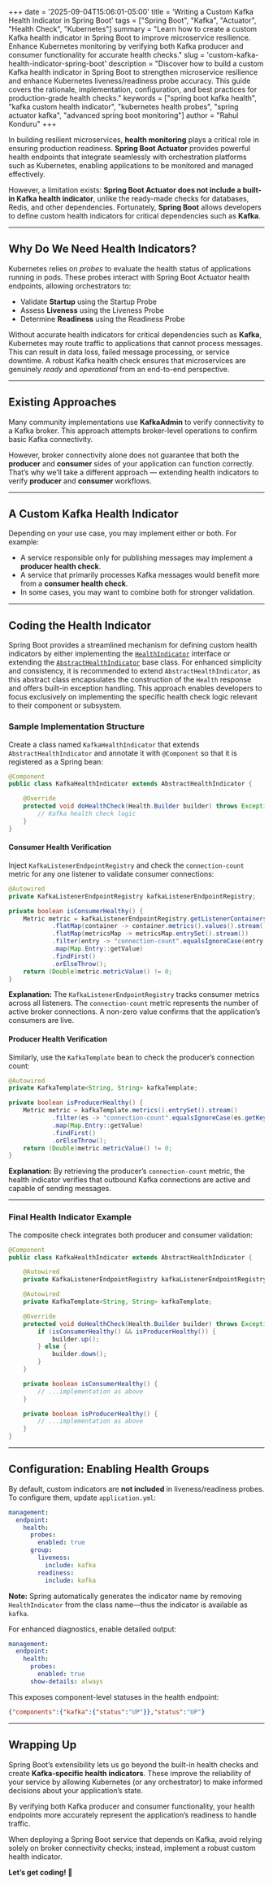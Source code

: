 +++
date = '2025-09-04T15:06:01-05:00'
title = 'Writing a Custom Kafka Health Indicator in Spring Boot'
tags = ["Spring Boot", "Kafka", "Actuator", "Health Check", "Kubernetes"]
summary = "Learn how to create a custom Kafka health indicator in Spring Boot to improve microservice resilience. Enhance Kubernetes monitoring by verifying both Kafka producer and consumer functionality for accurate health checks."
slug = 'custom-kafka-health-indicator-spring-boot'
description = "Discover how to build a custom Kafka health indicator in Spring Boot to strengthen microservice resilience and enhance Kubernetes liveness/readiness probe accuracy. This guide covers the rationale, implementation, configuration, and best practices for production-grade health checks."
keywords = ["spring boot kafka health", "kafka custom health indicator", "kubernetes health probes", "spring actuator kafka", "advanced spring boot monitoring"]
author = "Rahul Konduru"
+++

In building resilient microservices, **health monitoring** plays a critical role in ensuring production readiness. **Spring Boot Actuator** provides powerful health endpoints that integrate seamlessly with orchestration platforms such as Kubernetes, enabling applications to be monitored and managed effectively.

However, a limitation exists: **Spring Boot Actuator does not include a built-in Kafka health indicator**, unlike the ready-made checks for databases, Redis, and other dependencies. Fortunately, **Spring Boot** allows developers to define custom health indicators for critical dependencies such as **Kafka**.

---

## Why Do We Need Health Indicators?

Kubernetes relies on *probes* to evaluate the health status of applications running in pods. These probes interact with Spring Boot Actuator health endpoints, allowing orchestrators to:

- Validate **Startup** using the Startup Probe  
- Assess **Liveness** using the Liveness Probe  
- Determine **Readiness** using the Readiness Probe 

Without accurate health indicators for critical dependencies such as **Kafka**, Kubernetes may route traffic to applications that cannot process messages. This can result in data loss, failed message processing, or service downtime. A robust Kafka health check ensures that microservices are genuinely *ready* and *operational* from an end-to-end perspective.

---

## Existing Approaches  

Many community implementations use **KafkaAdmin** to verify connectivity to a Kafka broker. This approach attempts broker-level operations to confirm basic Kafka connectivity.  

However, broker connectivity alone does not guarantee that both the **producer** and **consumer** sides of your application can function correctly. That’s why we’ll take a different approach — extending health indicators to verify **producer** and **consumer** workflows.

---

## A Custom Kafka Health Indicator  

Depending on your use case, you may implement either or both. For example:  
- A service responsible only for publishing messages may implement a **producer health check**.  
- A service that primarily processes Kafka messages would benefit more from a **consumer health check**.  
- In some cases, you may want to combine both for stronger validation.  

---

## Coding the Health Indicator

Spring Boot provides a streamlined mechanism for defining custom health indicators by either implementing the [`HealthIndicator`](https://docs.spring.io/spring-boot/docs/current/api/org/springframework/boot/actuate/health/HealthIndicator.html) interface or extending the [`AbstractHealthIndicator`](https://docs.spring.io/spring-boot/api/java/org/springframework/boot/actuate/health/AbstractHealthIndicator.html) base class. For enhanced simplicity and consistency, it is recommended to extend `AbstractHealthIndicator`, as this abstract class encapsulates the construction of the `Health` response and offers built-in exception handling. This approach enables developers to focus exclusively on implementing the specific health check logic relevant to their component or subsystem.

### Sample Implementation Structure

Create a class named `KafkaHealthIndicator` that extends `AbstractHealthIndicator` and annotate it with `@Component` so that it is registered as a Spring bean:

```java
@Component
public class KafkaHealthIndicator extends AbstractHealthIndicator {

    @Override
    protected void doHealthCheck(Health.Builder builder) throws Exception {
        // Kafka health check logic
    }
}
```

#### Consumer Health Verification

Inject `KafkaListenerEndpointRegistry` and check the `connection-count` metric for any one listener to validate consumer connections:

```java
@Autowired
private KafkaListenerEndpointRegistry kafkaListenerEndpointRegistry;

private boolean isConsumerHealthy() {
    Metric metric = kafkaListenerEndpointRegistry.getListenerContainers().stream()
            .flatMap(container -> container.metrics().values().stream())
            .flatMap(metricsMap -> metricsMap.entrySet().stream())
            .filter(entry -> "connection-count".equalsIgnoreCase(entry.getKey().name()))
            .map(Map.Entry::getValue)
            .findFirst()
            .orElseThrow();
    return (Double)metric.metricValue() != 0;
}
```

**Explanation:**
The `KafkaListenerEndpointRegistry` tracks consumer metrics across all listeners. The `connection-count` metric represents the number of active broker connections. A non-zero value confirms that the application’s consumers are live.

#### Producer Health Verification

Similarly, use the `KafkaTemplate` bean to check the producer’s connection count:

```java
@Autowired
private KafkaTemplate<String, String> kafkaTemplate;

private boolean isProducerHealthy() {
    Metric metric = kafkaTemplate.metrics().entrySet().stream()
            .filter(es -> "connection-count".equalsIgnoreCase(es.getKey().name()))
            .map(Map.Entry::getValue)
            .findFirst()
            .orElseThrow();
    return (Double)metric.metricValue() != 0;
}
```

**Explanation:**
By retrieving the producer’s `connection-count` metric, the health indicator verifies that outbound Kafka connections are active and capable of sending messages.

---

### Final Health Indicator Example

The composite check integrates both producer and consumer validation:

```java
@Component
public class KafkaHealthIndicator extends AbstractHealthIndicator {

    @Autowired
    private KafkaListenerEndpointRegistry kafkaListenerEndpointRegistry;

    @Autowired
    private KafkaTemplate<String, String> kafkaTemplate;

    @Override
    protected void doHealthCheck(Health.Builder builder) throws Exception {
        if (isConsumerHealthy() && isProducerHealthy()) {
            builder.up();
        } else {
            builder.down();
        }
    }

    private boolean isConsumerHealthy() {
        // ...implementation as above
    }

    private boolean isProducerHealthy() {
        // ...implementation as above
    }
}
```

---

## Configuration: Enabling Health Groups

By default, custom indicators are **not included** in liveness/readiness probes. To configure them, update `application.yml`:

```yaml
management:
  endpoint:
    health:
      probes:
        enabled: true
      group:
        liveness:
          include: kafka
        readiness:
          include: kafka
```

**Note:**
Spring automatically generates the indicator name by removing `HealthIndicator` from the class name—thus the indicator is available as `kafka`.

For enhanced diagnostics, enable detailed output:

```yaml
management:
  endpoint:
    health:
      probes:
        enabled: true
      show-details: always
```

This exposes component-level statuses in the health endpoint:

```json
{"components":{"kafka":{"status":"UP"}},"status":"UP"}
```

---

## Wrapping Up  

Spring Boot’s extensibility lets us go beyond the built-in health checks and create **Kafka-specific health indicators**. These improve the reliability of your service by allowing Kubernetes (or any orchestrator) to make informed decisions about your application’s state.  

By verifying both Kafka producer and consumer functionality, your health endpoints more accurately represent the application’s readiness to handle traffic.  

When deploying a Spring Boot service that depends on Kafka, avoid relying solely on broker connectivity checks; instead, implement a robust custom health indicator.  

**Let’s get coding! 🚀**
